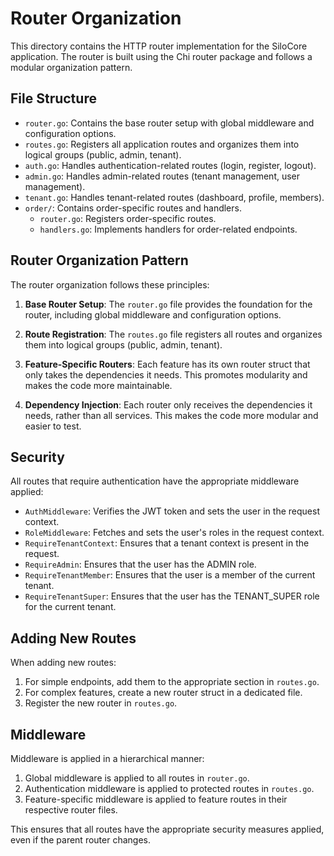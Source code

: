 # Router Organization

This directory contains the HTTP router implementation for the SiloCore application. The router is built using the Chi router package and follows a modular organization pattern.

## File Structure

- `router.go`: Contains the base router setup with global middleware and configuration options.
- `routes.go`: Registers all application routes and organizes them into logical groups (public, admin, tenant).
- `auth.go`: Handles authentication-related routes (login, register, logout).
- `admin.go`: Handles admin-related routes (tenant management, user management).
- `tenant.go`: Handles tenant-related routes (dashboard, profile, members).
- `order/`: Contains order-specific routes and handlers.
  - `router.go`: Registers order-specific routes.
  - `handlers.go`: Implements handlers for order-related endpoints.

## Router Organization Pattern

The router organization follows these principles:

1. **Base Router Setup**: The `router.go` file provides the foundation for the router, including global middleware and configuration options.

2. **Route Registration**: The `routes.go` file registers all routes and organizes them into logical groups (public, admin, tenant).

3. **Feature-Specific Routers**: Each feature has its own router struct that only takes the dependencies it needs. This promotes modularity and makes the code more maintainable.

4. **Dependency Injection**: Each router only receives the dependencies it needs, rather than all services. This makes the code more modular and easier to test.

## Security

All routes that require authentication have the appropriate middleware applied:

- `AuthMiddleware`: Verifies the JWT token and sets the user in the request context.
- `RoleMiddleware`: Fetches and sets the user's roles in the request context.
- `RequireTenantContext`: Ensures that a tenant context is present in the request.
- `RequireAdmin`: Ensures that the user has the ADMIN role.
- `RequireTenantMember`: Ensures that the user is a member of the current tenant.
- `RequireTenantSuper`: Ensures that the user has the TENANT_SUPER role for the current tenant.

## Adding New Routes

When adding new routes:

1. For simple endpoints, add them to the appropriate section in `routes.go`.
2. For complex features, create a new router struct in a dedicated file.
3. Register the new router in `routes.go`.

## Middleware

Middleware is applied in a hierarchical manner:

1. Global middleware is applied to all routes in `router.go`.
2. Authentication middleware is applied to protected routes in `routes.go`.
3. Feature-specific middleware is applied to feature routes in their respective router files.

This ensures that all routes have the appropriate security measures applied, even if the parent router changes. 